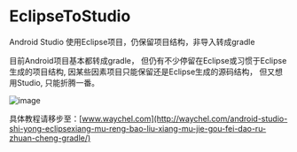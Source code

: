 # EclipseToStudio
Android Studio 使用Eclipse项目，仍保留项目结构，非导入转成gradle


目前Android项目基本都转成gradle，
但仍有不少停留在Eclipse或习惯于Eclipse生成的项目结构,
因某些因素项目只能保留还是Eclipse生成的源码结构，
但又想用Studio,
只能折腾一番。

![image](http://waychel.com/content/images/2015/08/EclipseToStudio_0.png)

具体教程请移步至：[www.waychel.com](http://waychel.com/android-studio-shi-yong-eclipsexiang-mu-reng-bao-liu-xiang-mu-jie-gou-fei-dao-ru-zhuan-cheng-gradle/)
